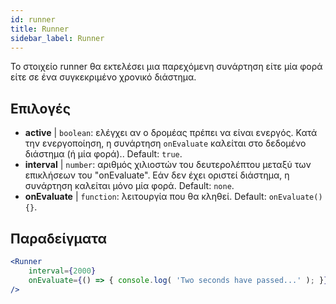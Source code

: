 ```yaml
---
id: runner 
title: Runner
sidebar_label: Runner
---
```


Το στοιχείο runner θα εκτελέσει μια παρεχόμενη συνάρτηση είτε μία φορά είτε σε ένα συγκεκριμένο χρονικό διάστημα.

## Επιλογές

* __active__ | `boolean`: ελέγχει αν ο δρομέας πρέπει να είναι ενεργός. Κατά την ενεργοποίηση, η συνάρτηση `onEvaluate` καλείται στο δεδομένο διάστημα (ή μία φορά).. Default: `true`.
* __interval__ | `number`: αριθμός χιλιοστών του δευτερολέπτου μεταξύ των επικλήσεων του "onEvaluate". Εάν δεν έχει οριστεί διάστημα, η συνάρτηση καλείται μόνο μία φορά. Default: `none`.
* __onEvaluate__ | `function`: λειτουργία που θα κληθεί. Default: `onEvaluate() {}`.


## Παραδείγματα

```jsx live
<Runner
    interval={2000}
    onEvaluate={() => { console.log( 'Two seconds have passed...' ); }}
/>
```



